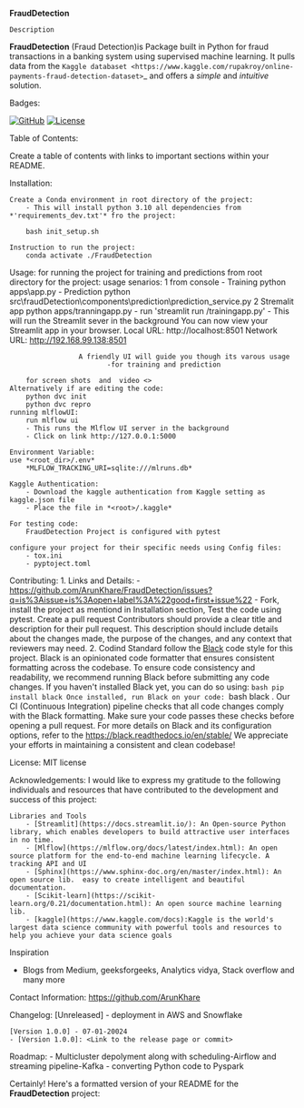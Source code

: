 
**FraudDetection**

    Description
**FraudDetection** (Fraud Detection)is Package built in Python for fraud transactions in a banking system using supervised machine learning. It pulls data from the `Kaggle databaset <https://www.kaggle.com/rupakroy/online-payments-fraud-detection-dataset>`_ and offers a *simple* and *intuitive* solution.

Badges:

[![GitHub](https://img.shields.io/badge/GitHub-ArunKhare/FraudDetection.git-blue.svg)](https://github.com/ArunKhare/FraudDetection.git)
[![License](https://img.shields.io/badge/License-MIT-green.svg)](https://opensource.org/licenses/MIT)

Table of Contents:

Create a table of contents with links to important sections within your README.

Installation:

    Create a Conda environment in root directory of the project:
        - This will install python 3.10 all dependencies from *'requirements_dev.txt'* fro the project:

        bash init_setup.sh
    
    Instruction to run the project:
        conda activate ./FraudDetection

Usage:
    for running the project for training and predictions from root directory for the project:
        usage senarios: 
            1 from console 
                - Training 
                    python apps\app.py
                - Prediction
                    python src\fraudDetection\components\prediction\prediction_service.py
            2 Stremalit app
                python apps/tranningapp.py
                    - run 'streamlit run <path>/trainingapp.py' 
                    - This will run the Streamlit sever in the background
                        You can now view your Streamlit app in your browser.
                        Local URL: http://localhost:8501
                        Network URL: http://192.168.99.138:8501             

                     A friendly UI will guide you though its varous usage
                            -for training and prediction

        for screen shots  and  video <>
    Alternatively if are editing the code:
        python dvc init
        python dvc repro
    running mlflowUI:
        run mlflow ui
        - This runs the Mlflow UI server in the background
        - Click on link http://127.0.0.1:5000

    Environment Variable:
    use *<root_dir>/.env*
        *MLFLOW_TRACKING_URI=sqlite:///mlruns.db*
        
    Kaggle Authentication:
        - Download the kaggle authentication from Kaggle setting as kaggle.json file
        - Place the file in *<root>/.kaggle*
    
    For testing code:
        FraudDetection Project is configured with pytest

    configure your project for their specific needs using Config files:
        - tox.ini
        - pyptoject.toml
        
Contributing:
    1. Links and Details:
        - https://github.com/ArunKhare/FraudDetection/issues?q=is%3Aissue+is%3Aopen+label%3A%22good+first+issue%22
        - Fork, install the project as mentiond in Installation section, Test the code using pytest. Create a pull request
            Contributors should provide a clear title and description for their pull request. This description should include details about the changes made, the purpose of the changes, and any context that reviewers may need.
    2. Codind Standard
        follow the [Black](https://github.com/psf/black) code style for this project. Black is an opinionated code formatter that ensures consistent formatting across the codebase.
        To ensure code consistency and readability, we recommend running Black before submitting any code changes. 
        If you haven't installed Black yet, you can do so using:
        ```bash
        pip install black
        Once installed, run Black on your code:
        ```bash
        black .
        Our CI (Continuous Integration) pipeline checks that all code changes comply with the Black formatting. Make sure your code passes these checks before opening a pull request.
        For more details on Black and its configuration options, refer to the https://black.readthedocs.io/en/stable/
        We appreciate your efforts in maintaining a consistent and clean codebase!
    
License:
    MIT license

Acknowledgements:
    I would like to express my gratitude to the following individuals and resources that have contributed to the development and success of this project:

    Libraries and Tools
        - [Streamlit](https://docs.streamlit.io/): An Open-source Python library, which enables developers to build attractive user interfaces in no time.
        - [Mlflow](https://mlflow.org/docs/latest/index.html): An open source platform for the end-to-end machine learning lifecycle. A tracking API and UI
        - [Sphinx](https://www.sphinx-doc.org/en/master/index.html): An open source lib.  easy to create intelligent and beautiful documentation.
        - [Scikit-learn](https://scikit-learn.org/0.21/documentation.html): An open source machine learning lib.
        - [kaggle](https://www.kaggle.com/docs):Kaggle is the world's largest data science community with powerful tools and resources to help you achieve your data science goals

Inspiration
- Blogs from Medium, geeksforgeeks, Analytics vidya, Stack overflow and many more

Contact Information:
    https://github.com/ArunKhare 

Changelog:
    [Unreleased]
    - deployment in AWS  and Snowflake

    [Version 1.0.0] - 07-01-20024
    - [Version 1.0.0]: <Link to the release page or commit>

Roadmap:
    - Multicluster depolyment along with scheduling-Airflow and streaming pipeline-Kafka
    - converting Python code to Pyspark


Certainly! Here's a formatted version of your README for the **FraudDetection** project:
